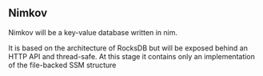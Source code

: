 ## Nimkov 
Nimkov will be a key-value database written in nim.

It is based on the architecture of RocksDB but will be exposed behind an HTTP API
and thread-safe. 
At this stage it contains only an implementation of the file-backed SSM structure